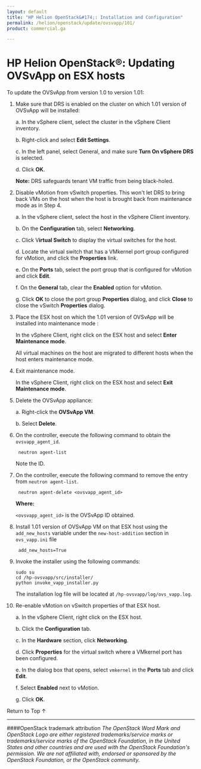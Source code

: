 ```yaml
---
layout: default
title: "HP Helion OpenStack&#174;: Installation and Configuration"
permalink: /helion/openstack/update/ovsvapp/101/
product: commercial.ga

---
```

<!--PUBLISHED-->


<script>

function PageRefresh {
onLoad="window.refresh"
}

PageRefresh();

</script>
<!--
<p style="font-size: small;"> <a href="/helion/openstack/install/esx/">&#9664; PREV</a> | <a href="/helion/openstack/install-overview/">&#	9650; UP</a> | <a href="/helion/openstack/install/dnsaas/">NEXT &#9654;</a> </p>
-->
# HP Helion OpenStack&reg;: Updating OVSvApp on ESX hosts  

To update the OVSvApp from version 1.0 to version 1.01:

1. Make sure that DRS is enabled on the cluster on which 1.01 version of OVSvApp will be installed:

	a. In the vSphere client, select the cluster in the vSphere Client inventory.

	b. Right-click and select **Edit Settings**.

	c. In the left panel, select General, and make sure **Turn On vSphere DRS** is selected.

	d. Click **OK**.

	**Note:** DRS safeguards tenant VM traffic from being black-holed.

2. Disable vMotion from vSwitch properties. This won't let DRS to bring back VMs on the host when the host is brought back from maintenance mode as in Step 4.

	a. In the vSphere client, select the host in the vSphere Client inventory.

	b. On the **Configuration** tab, select **Networking**.  

	c. Click V**irtual Switch** to display the virtual switches for the host.
	
	d. Locate the virtual switch that has a VMkernel port group configured for vMotion, and click the **Properties** link.

	e. On the **Ports** tab, select the port group that is configured for vMotion and click **Edit**.

	f. On the **General** tab, clear the **Enabled** option for vMotion.

	g. Click **OK** to close the port group **Properties** dialog, and click **Close** to close the vSwitch **Properties** dialog. 

3. Place the ESX host on which the 1.01 version of OVSvApp will be installed into maintenance mode :

	In the vSphere Client, right click on the ESX host and select **Enter Maintenance mode**.

	All virtual machines on the host are migrated to different hosts when the host enters maintenance mode.

4. Exit maintenance mode.

	In the vSphere Client, right click on the ESX host and select **Exit Maintenance mode**.

5. Delete the OVSvApp appliance:

	a. Right-click the **OVSvApp VM**. 

	b. Select **Delete**.

6. On the controller, execute the following command to obtain the `ovsvapp_agent_id`.

		neutron agent-list 

	Note the ID.

7. On the controller, execute the following command to remove the entry from `neutron agent-list`.

		neutron agent-delete <ovsvapp_agent_id>

	**Where:**

	`<ovsvapp_agent_id>` is the OVSvApp ID obtained.

9. Install 1.01 version of OVSvApp VM on that ESX host using the `add_new_hosts` variable under the `new-host-addition` section in `ovs_vapp.ini` file

		add_new_hosts=True

10. Invoke the installer using the following commands:

		sudo su
		cd /hp-ovsvapp/src/installer/
		python invoke_vapp_installer.py

	The installation log file will be located at `/hp-ovsvapp/log/ovs_vapp.log`.

11. Re-enable vMotion on vSwitch properties of that ESX host.

	a. In the vSphere Client, right click on the ESX host.

	b. Click the **Configuration** tab.

	c. In the **Hardware** section, click **Networking**. 

	d. Click **Properties** for the virtual switch where a VMkernel port has been configured.

	e. In the dialog box that opens, select `vmkernel` in the **Ports** tab and click **Edit**. 

	f. Select **Enabled** next to vMotion.

	g. Click **OK**.

<a href="#top" style="padding:14px 0px 14px 0px; text-decoration: none;"> Return to Top &#8593; </a>


----
####OpenStack trademark attribution
*The OpenStack Word Mark and OpenStack Logo are either registered trademarks/service marks or trademarks/service marks of the OpenStack Foundation, in the United States and other countries and are used with the OpenStack Foundation's permission. We are not affiliated with, endorsed or sponsored by the OpenStack Foundation, or the OpenStack community.*

